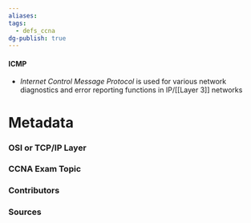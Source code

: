 ```yaml
---
aliases: 
tags:
  - defs_ccna
dg-publish: true
---
```

#### ICMP
- *Internet Control Message Protocol* is used for various network diagnostics and error reporting functions in IP/[[Layer 3]] networks

# Metadata
### OSI or TCP/IP Layer

### CCNA Exam Topic

### Contributors

### Sources


